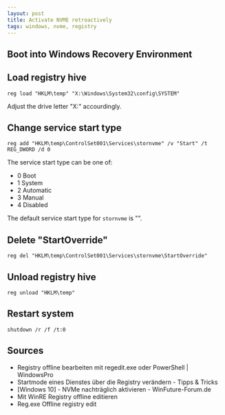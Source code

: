 ```yaml
---
layout: post
title: Activate NVME retroactively
tags: windows, nvme, registry
---
```


## Boot into Windows Recovery Environment

## Load registry hive

```reg load "HKLM\temp" "X:\Windows\System32\config\SYSTEM"```

Adjust the drive letter "X:" accourdingly.

## Change service start type

```reg add "HKLM\temp\ControlSet001\Services\stornvme" /v "Start" /t REG_DWORD /d 0```

The service start type can be one of:

- 0 Boot
- 1 System
- 2 Automatic
- 3 Manual
- 4 Disabled

The default service start type for `stornvme` is "".

## Delete "StartOverride"

```reg del "HKLM\temp\ControlSet001\Services\stornvme\StartOverride"```

## Unload registry hive

```reg unload "HKLM\temp"```

## Restart system

```shutdown /r /f /t:0```

## Sources

- Registry offline bearbeiten mit regedit.exe oder PowerShell | WindowsPro
- Startmode eines Dienstes über die Registry verändern - Tipps & Tricks
- [Windows 10] - NVMe nachträglich aktivieren - WinFuture-Forum.de
- Mit WinRE Registry offline editieren
- Reg.exe Offline registry edit
